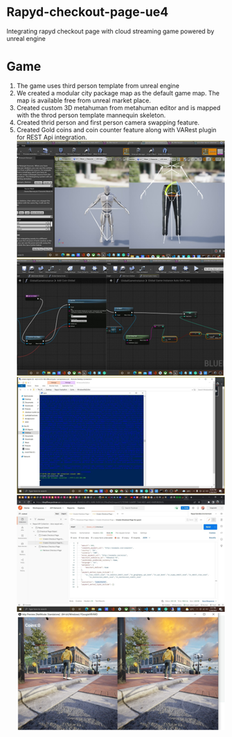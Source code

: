 # Rapyd-checkout-page-ue4
Integrating rapyd checkout page with cloud streaming game powered by unreal engine

# Game
1. The game uses third person template from unreal engine
2. We created a modular city package map as the default game map. The map is available free from unreal market place.
3. Created custom 3D metahuman from metahuman editor and is mapped with the throd person template mannequin skeleton.
4. Created thrid person and first person camera swapping feature.
5. Created Gold coins and coin counter feature along with VARest plugin for REST Api integration.
![alt text](./screenshots/1.jpg)
![alt text](./screenshots/2.jpg)
![alt text](./screenshots/3.jpg)
![alt text](./screenshots/4.jpg)
![alt text](./screenshots/5.jpg)
